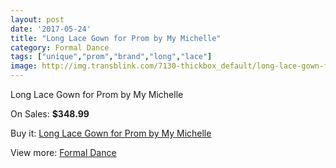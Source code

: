 ```yaml
---
layout: post
date: '2017-05-24'
title: "Long Lace Gown for Prom by My Michelle"
category: Formal Dance
tags: ["unique","prom","brand","long","lace"]
image: http://img.transblink.com/7130-thickbox_default/long-lace-gown-for-prom-by-my-michelle.jpg
---
```

Long Lace Gown for Prom by My Michelle

On Sales: **$348.99**
<a href="https://www.transblink.com/en/formal-dance/2301-long-lace-gown-for-prom-by-my-michelle.html"><amp-img layout="responsive" width="600" height="600" src="//img.transblink.com/7130-thickbox_default/long-lace-gown-for-prom-by-my-michelle.jpg" alt="Long Lace Gown for Prom by My Michelle 0" /></a>
<a href="https://www.transblink.com/en/formal-dance/2301-long-lace-gown-for-prom-by-my-michelle.html"><amp-img layout="responsive" width="600" height="600" src="//img.transblink.com/7133-thickbox_default/long-lace-gown-for-prom-by-my-michelle.jpg" alt="Long Lace Gown for Prom by My Michelle 1" /></a>
<a href="https://www.transblink.com/en/formal-dance/2301-long-lace-gown-for-prom-by-my-michelle.html"><amp-img layout="responsive" width="600" height="600" src="//img.transblink.com/7132-thickbox_default/long-lace-gown-for-prom-by-my-michelle.jpg" alt="Long Lace Gown for Prom by My Michelle 2" /></a>
<a href="https://www.transblink.com/en/formal-dance/2301-long-lace-gown-for-prom-by-my-michelle.html"><amp-img layout="responsive" width="600" height="600" src="//img.transblink.com/7131-thickbox_default/long-lace-gown-for-prom-by-my-michelle.jpg" alt="Long Lace Gown for Prom by My Michelle 3" /></a>

Buy it: [Long Lace Gown for Prom by My Michelle](https://www.transblink.com/en/formal-dance/2301-long-lace-gown-for-prom-by-my-michelle.html "Long Lace Gown for Prom by My Michelle")

View more: [Formal Dance](https://www.transblink.com/en/6-formal-dance "Formal Dance")